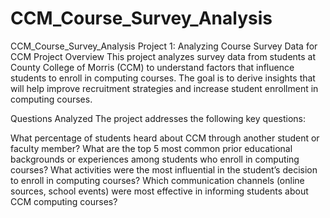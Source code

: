 # CCM_Course_Survey_Analysis
 CCM_Course_Survey_Analysis
Project 1: Analyzing Course Survey Data for CCM
Project Overview
This project analyzes survey data from students at County College of Morris (CCM) to understand factors that influence students to enroll in computing courses. The goal is to derive insights that will help improve recruitment strategies and increase student enrollment in computing courses.

Questions Analyzed
The project addresses the following key questions:

What percentage of students heard about CCM through another student or faculty member?
What are the top 5 most common prior educational backgrounds or experiences among students who enroll in computing courses?
What activities were the most influential in the student’s decision to enroll in computing courses?
Which communication channels (online sources, school events) were most effective in informing students about CCM computing courses?
